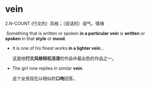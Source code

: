 # vein

2.N-COUNT (行文的）风格；（说话的）语气，情绪

​	Something that is written or spoken **in a particular vein** is **written** or **spoken** in that **style** or **mood**.

- It is one of his finest works **in a lighter vein**...

  这是他**行文风格轻松活泼**的作品中最出色的作品之一。

- The girl now replies in similar **vein**.

  这个女孩现在以相似的**口吻**回答。